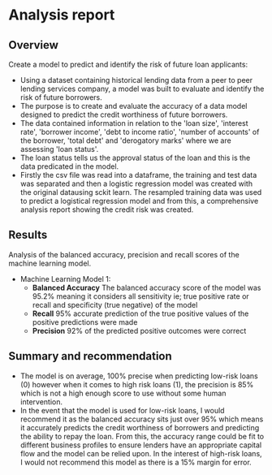 # Analysis report

## Overview

Create a model to predict and identify the risk of future loan applicants:

* Using a dataset containing historical lending data from a peer to peer lending services company, a model was built to evaluate and identify the risk of future borrowers.
* The purpose is to create and evaluate the accuracy of a data model designed to predict the credit worthiness of future borrowers. 
* The data contained information in relation to the 'loan size', 'interest rate', 'borrower income', 'debt to income ratio', 'number of accounts' of the borrower, 'total debt' and 'derogatory marks' where we are assessing 'loan status'.
* The loan status tells us the approval status of the loan and this is the data predicated in the model.
* Firstly the csv file was read into a dataframe, the training and test data was separated and then a logistic regression model was created with the original datausing sckit learn. The resampled training data was used to predict a logistical regression model and from this, a comprehensive analysis report showing the credit risk was created.

## Results

Analysis of the balanced accuracy, precision and recall scores of the machine learning model.

* Machine Learning Model 1:
  * __Balanced Accuracy__ The balanced accuracy score of the model was 95.2% meaning it considers all sensitivity ie; true positive rate or recall and specificity (true negative) of the model
  * __Recall__ 95% accurate prediction of the true positive values of the positive predictions were made
  * __Precision__ 92% of the predicted positive outcomes were correct



## Summary and recommendation


* The model is on average, 100% precise when predicting low-risk loans (0) however when it comes to high risk loans (1), the precision is 85% which is not a high enough score to use without some human intervention.
* In the event that the model is used for low-risk loans, I would recommend it as the balanced accuracy sits just over 95% which means it accurately predicts the credit worthiness of borrowers and predicting the ability to repay the loan. From this, the accuracy range could be fit to different business profiles to ensure lenders have an appropriate capital flow and the model can be relied upon. In the interest of high-risk loans, I would not recommend this model as there is a 15% margin for error.


